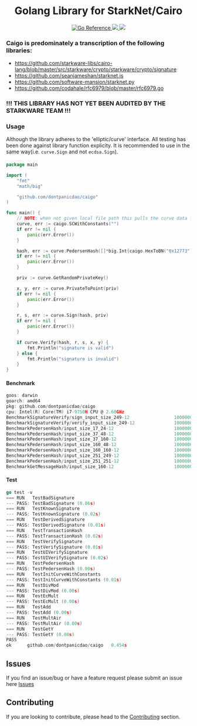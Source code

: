<h1 align="center">Golang Library for StarkNet/Cairo</h1>

<p align="center">
    <a href="https://pkg.go.dev/github.com/dontpanicdao/caigo">
        <img src="https://pkg.go.dev/badge/github.com/dontpanicdao/caigo.svg" alt="Go Reference">
    </a>
    <a href="https://github.com/dontpanicdao/caigo/blob/main/LICENSE">
        <img src="https://img.shields.io/badge/license-MIT-black">
    </a>
    <a href="https://starkware.co/">
        <img src="https://img.shields.io/badge/powered_by-StarkWare-navy">
    </a>
</p>

### Caigo is predominately a transcription of the following libraries:
- https://github.com/starkware-libs/cairo-lang/blob/master/src/starkware/crypto/starkware/crypto/signature
- https://github.com/seanjameshan/starknet.js
- https://github.com/software-mansion/starknet.py
- https://github.com/codahale/rfc6979/blob/master/rfc6979.go

### !!! THIS LIBRARY HAS NOT YET BEEN AUDITED BY THE STARKWARE TEAM !!!

### Usage
Although the library adheres to the 'elliptic/curve' interface. All testing has been done against library function explicity. It is recommended to use in the same way(i.e. `curve.Sign` and not `ecdsa.Sign`).

####
```go
package main

import (
	"fmt"
	"math/big"

	"github.com/dontpanicdao/caigo"
)

func main() {
	// NOTE: when not given local file path this pulls the curve data from Starkware github repo
	curve, err := caigo.SCWithConstants("")
	if err != nil {
		panic(err.Error())
	}

	hash, err := curve.PedersenHash([]*big.Int{caigo.HexToBN("0x12773"), caigo.HexToBN("0x872362")})
	if err != nil {
		panic(err.Error())
	}

	priv := curve.GetRandomPrivateKey()

	x, y, err := curve.PrivateToPoint(priv)
	if err != nil {
		panic(err.Error())
	}

	r, s, err := curve.Sign(hash, priv)
	if err != nil {
		panic(err.Error())
	}

	if curve.Verify(hash, r, s, x, y) {
		fmt.Println("signature is valid")
	} else {
		fmt.Println("signature is invalid")
	}
}

```
#### Benchmark
```go
goos: darwin
goarch: amd64
pkg: github.com/dontpanicdao/caigo
cpu: Intel(R) Core(TM) i7-9750H CPU @ 2.60GHz
BenchmarkSignatureVerify/sign_input_size_249-12                 1000000000               0.002313 ns/op
BenchmarkSignatureVerify/verify_input_size_249-12               1000000000               0.006192 ns/op
BenchmarkPedersenHash/input_size_17_24-12                       1000000000               0.0001771 ns/op
BenchmarkPedersenHash/input_size_37_48-12                       1000000000               0.0002878 ns/op
BenchmarkPedersenHash/input_size_37_160-12                      1000000000               0.0006268 ns/op
BenchmarkPedersenHash/input_size_160_48-12                      1000000000               0.0008042 ns/op
BenchmarkPedersenHash/input_size_160_160-12                     1000000000               0.001161 ns/op
BenchmarkPedersenHash/input_size_251_249-12                     1000000000               0.001569 ns/op
BenchmarkPedersenHash/input_size_251_251-12                     1000000000               0.001523 ns/op
BenchmarkGetMessageHash/input_size_160-12                       1000000000               0.02341 ns/op
```

#### Test
```go
go test -v
=== RUN   TestBadSignature
--- PASS: TestBadSignature (0.06s)
=== RUN   TestKnownSignature
--- PASS: TestKnownSignature (0.02s)
=== RUN   TestDerivedSignature
--- PASS: TestDerivedSignature (0.01s)
=== RUN   TestTransactionHash
--- PASS: TestTransactionHash (0.02s)
=== RUN   TestVerifySignature
--- PASS: TestVerifySignature (0.01s)
=== RUN   TestUIVerifySignature
--- PASS: TestUIVerifySignature (0.02s)
=== RUN   TestPedersenHash
--- PASS: TestPedersenHash (0.00s)
=== RUN   TestInitCurveWithConstants
--- PASS: TestInitCurveWithConstants (0.01s)
=== RUN   TestDivMod
--- PASS: TestDivMod (0.00s)
=== RUN   TestEcMult
--- PASS: TestEcMult (0.00s)
=== RUN   TestAdd
--- PASS: TestAdd (0.00s)
=== RUN   TestMultAir
--- PASS: TestMultAir (0.00s)
=== RUN   TestGetY
--- PASS: TestGetY (0.00s)
PASS
ok      github.com/dontpanicdao/caigo   0.454s
```

## Issues

If you find an issue/bug or have a feature request please submit an issue here
[Issues](https://github.com/dontpanicdao/caigo/issues)

## Contributing

If you are looking to contribute, please head to the
[Contributing](https://github.com/dontpanicdao/caigo/blob/main/CONTRIBUTING.md) section.